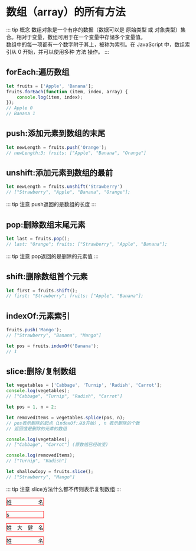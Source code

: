 # 数组（array）的所有方法

::: tip 概念
数组对象是一个<span class="red">有序的数据</span>（数据可以是 原始类型 或 对象类型）集合。相对于变量，数组可用于在一个变量中存储多个变量值。<br />
数组中的每一项都有一个数字附于其上，被称为索引。在 JavaScript 中，数组索引从 0 开始，并可以使用多种 方法 操作。
:::

## forEach:遍历数组

``` js
let fruits = ['Apple', 'Banana'];
fruits.forEach(function (item, index, array) {
    console.log(item, index);
});
// Apple 0
// Banana 1
```

## push:添加元素到数组的末尾
```js
let newLength = fruits.push('Orange');
// newLength:3; fruits: ["Apple", "Banana", "Orange"]
```

## unshift:添加元素到数组的最前
```js
let newLength = fruits.unshift('Strawberry') 
// ["Strawberry", "Apple", "Banana", "Orange"];
```

::: tip 注意
push返回的是数组的长度
:::

## pop:删除数组末尾元素
```js
let last = fruits.pop(); 
// last: "Orange"; fruits: ["Strawberry", "Apple", "Banana"];
```
::: tip 注意
pop返回的是删除的元素值
:::

## shift:删除数组首个元素
```js
let first = fruits.shift();
// first: "Strawberry"; fruits: ["Apple", "Banana"];
```

## indexOf:元素索引

``` js
fruits.push('Mango');
// ["Strawberry", "Banana", "Mango"]

let pos = fruits.indexOf('Banana');
// 1
```
## slice:删除/复制数组

```js
let vegetables = ['Cabbage', 'Turnip', 'Radish', 'Carrot'];
console.log(vegetables); 
// ["Cabbage", "Turnip", "Radish", "Carrot"]

let pos = 1, n = 2;

let removedItems = vegetables.splice(pos, n);
// pos表示删除的起点（indexOf:从0开始）, n 表示删除的个数
// 返回值是删除的元素的数组

console.log(vegetables); 
// ["Cabbage", "Carrot"] (原数组已经改变)

console.log(removedItems); 
// ["Turnip", "Radish"]
```


```js
let shallowCopy = fruits.slice();
// ["Strawberry", "Mango"]
```

::: tip 注意
slice方法什么都不传则表示复制数组
:::

<style>
    .box{
    }

    .box p {
        width: 100px;
        border: 1px solid red;
        text-align-last: justify;
        vertical-align: top;
    }
</style>
<div class="box">
    <p>姓名</p>
    <p>s</p>
    <p>姓大健名</p>
    <p>姓名</p>
</div>

<script>
    let arr1 = [1, 32, 4, 5];
    const arr = Math.max.call(Math, 2, 3, 4,5);
    console.log(typeof [])
</script>